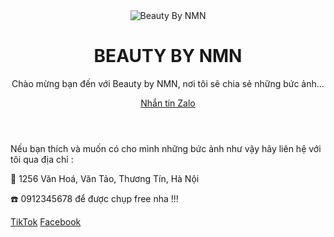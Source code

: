 <!DOCTYPE html>
<html lang="vi">
<head>
    <meta charset="UTF-8">
    <meta name="viewport" content="width=device-width, initial-scale=1.0">
    <title>Beauty By NMN</title>
    <link rel="stylesheet" href="styles.css">  <!-- Bạn có thể thêm CSS riêng nếu cần -->
</head>
<body>
    <div class="container">
        <header>
            <div class="avatar">
                <img src="link-to-your-image.jpg" alt="Beauty By NMN" />
            </div>
            <h1>BEAUTY BY NMN</h1>
            <p>Chào mừng bạn đến với Beauty by NMN, nơi tôi sẽ chia sẻ những bức ảnh...</p>
            <a href="zalo-link" class="button">Nhắn tin Zalo</a>
        </header>
        <section class="contact-info">
            <p>Nếu bạn thích và muốn có cho mình những bức ảnh như vậy hãy liên hệ với tôi qua địa chỉ :</p>
            <p>📍 1256 Văn Hoá, Văn Tảo, Thương Tín, Hà Nội</p>
            <p>☎️ 0912345678 để được chụp free nha !!!</p>
        </section>
        <footer>
            <div class="social-media">
                <a href="tiktok-link" target="_blank">TikTok</a>
                <a href="facebook-link" target="_blank">Facebook</a>
            </div>
        </footer>
    </div>
</body>
</html>

